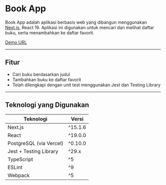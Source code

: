 # Book App

Book App adalah aplikasi berbasis web yang dibangun menggunakan [Next.js](https://nextjs.org/), React 19. Aplikasi ini digunakan untuk mencari dan melihat daftar buku, serta menambahkan ke daftar favorit.

[Demo URL](https://book-app-six-tau.vercel.app/)

---

## Fitur

- Cari buku berdasarkan judul
- Tambahkan buku ke daftar favorit
- Telah dilengkapi dengan unit test menggunakan Jest dan Testing Library

---

## Teknologi yang Digunakan

| Teknologi            | Versi      |
|----------------------|------------|
| Next.js              | ^15.1.6    |
| React                | ^19.0.0    |
| PostgreSQL (via Vercel) | ^0.10.0 |
| Jest + Testing Library | ^29.x     |
| TypeScript           | ^5         |
| ESLint               | ^9         |
| Webpack              | ^5         |
